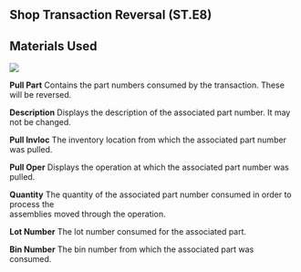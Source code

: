 ##  Shop Transaction Reversal (ST.E8)

<PageHeader />

##  Materials Used

![](images/ST-E8-2.jpg)

**Pull Part** Contains the part numbers consumed by the transaction. These
will be reversed.  
  
**Description** Displays the description of the associated part number. It may
not be changed.  
  
**Pull Invloc** The inventory location from which the associated part number
was pulled.  
  
**Pull Oper** Displays the operation at which the associated part number was
pulled.  
  
**Quantity** The quantity of the associated part number consumed in order to
process the  
assemblies moved through the operation.  
  
**Lot Number** The lot number consumed for the associated part.  
  
**Bin Number** The bin number from which the associated part was consumed.  
  
  
<badge text= "Version 8.10.57" vertical="middle" />

<PageFooter />